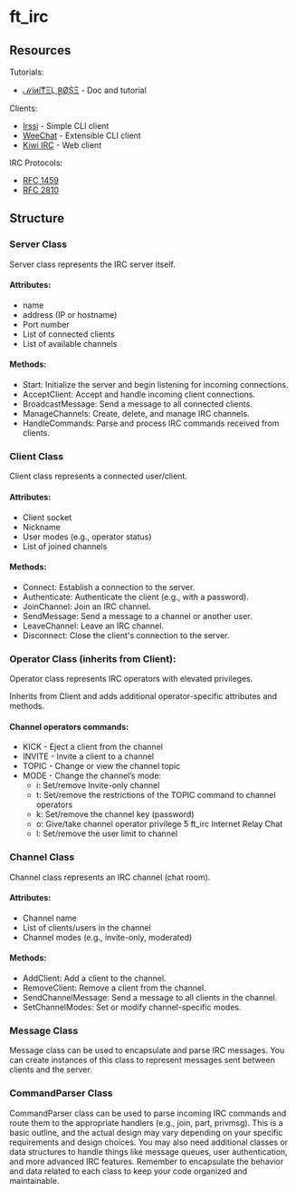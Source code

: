# ft_irc

## Resources

Tutorials:
- [ℳíиí₸ΞḶ ⱤØṨΞ](https://loving-slicer-4bc.notion.site/FT_IRC_-8ba17be867ac4c7cb2ad5e3ae5d91ce8) - Doc and tutorial

Clients:
- [Irssi](https://irssi.org/) - Simple CLI client
- [WeeChat](https://weechat.org/) - Extensible CLI client
- [Kiwi IRC](https://kiwiirc.com/) - Web client

IRC Protocols:
- [RFC 1459](https://datatracker.ietf.org/doc/html/rfc1459)
- [RFC 2810](https://datatracker.ietf.org/doc/html/rfc2810)

## Structure

### Server Class

Server class represents the IRC server itself.

#### Attributes:
- name
- address (IP or hostname)
- Port number
- List of connected clients
- List of available channels

#### Methods:

- Start: Initialize the server and begin listening for incoming connections.
- AcceptClient: Accept and handle incoming client connections.
- BroadcastMessage: Send a message to all connected clients.
- ManageChannels: Create, delete, and manage IRC channels.
- HandleCommands: Parse and process IRC commands received from clients.


### Client Class

Client class represents a connected user/client.

#### Attributes:
- Client socket
- Nickname
- User modes (e.g., operator status)
- List of joined channels

#### Methods:
- Connect: Establish a connection to the server.
- Authenticate: Authenticate the client (e.g., with a password).
- JoinChannel: Join an IRC channel.
- SendMessage: Send a message to a channel or another user.
- LeaveChannel: Leave an IRC channel.
- Disconnect: Close the client's connection to the server.


### Operator Class (inherits from Client):

Operator class represents IRC operators with elevated privileges.

Inherits from Client and adds additional operator-specific attributes and methods.

#### Channel operators commands:
- KICK - Eject a client from the channel
- INVITE - Invite a client to a channel
- TOPIC - Change or view the channel topic
- MODE - Change the channel’s mode:
  - i: Set/remove Invite-only channel
  - t: Set/remove the restrictions of the TOPIC command to channel
operators
  - k: Set/remove the channel key (password)
  - o: Give/take channel operator privilege
5
ft_irc Internet Relay Chat
  - l: Set/remove the user limit to channel

### Channel Class

Channel class represents an IRC channel (chat room).

#### Attributes:
- Channel name
- List of clients/users in the channel
- Channel modes (e.g., invite-only, moderated)

#### Methods:
- AddClient: Add a client to the channel.
- RemoveClient: Remove a client from the channel.
- SendChannelMessage: Send a message to all clients in the channel.
- SetChannelModes: Set or modify channel-specific modes.

### Message Class

Message class can be used to encapsulate and parse IRC messages. You can create instances of this class to represent messages sent between clients and the server.

### CommandParser Class

CommandParser class can be used to parse incoming IRC commands and route them to the appropriate handlers (e.g., join, part, privmsg).
This is a basic outline, and the actual design may vary depending on your specific requirements and design choices. You may also need additional classes or data structures to handle things like message queues, user authentication, and more advanced IRC features. Remember to encapsulate the behavior and data related to each class to keep your code organized and maintainable.
